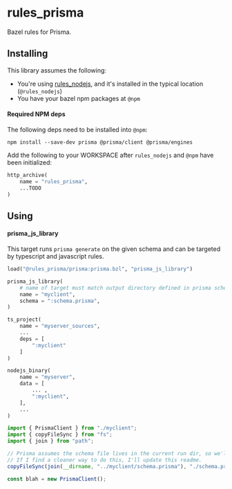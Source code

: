 # rules_prisma
Bazel rules for Prisma.

## Installing

This library assumes the following:
* You're using [rules_nodejs](https://github.com/bazelbuild/rules_nodejs), and it's installed in the typical location (`@rules_nodejs`)
* You have your bazel npm packages at `@npm`

#### Required NPM deps

The following deps need to be installed into `@npm`:
```shell
npm install --save-dev prisma @prisma/client @prisma/engines
```

Add the following to your WORKSPACE after `rules_nodejs` and `@npm` have been initialized:

```python
http_archive(
    name = "rules_prisma",
    ...TODO
)
```

## Using

#### prisma_js_library

This target runs `prisma generate` on the given schema and can be targeted by typescript and javascript rules.

```python
load("@rules_prisma/prisma:prisma.bzl", "prisma_js_library")

prisma_js_library(
    # name of target must match output directory defined in prisma schema
    name = "myclient",
    schema = ":schema.prisma",
)

ts_project(
    name = "myserver_sources",
    ...
    deps = [
        ":myclient"
    ]
)

nodejs_binary(
    name = "myserver",
    data = [
        ... ,
        ":myclient",
    ],
    ...
)
```

```typescript
import { PrismaClient } from "./myclient";
import { copyFileSync } from "fs";
import { join } from "path";

// Prisma assumes the schema file lives in the current run dir, so we'll copy it in.
// If I find a cleaner way to do this, I'll update this readme.
copyFileSync(join(__dirname, "../myclient/schema.prisma"), "./schema.prisma");

const blah = new PrismaClient();
```

